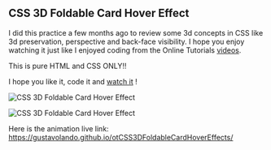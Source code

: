 ## CSS 3D Foldable Card Hover Effect

I did this practice a few months ago to review some 3d concepts in CSS like 3d preservation, perspective and back-face visibility.
I hope you enjoy watching it just like I enjoyed coding from the Online Tutorials [videos](https://www.youtube.com/watch?v=xDy2UptgdUY).

This is pure HTML and CSS ONLY!!

I hope you like it, code it and [watch it](https://gustavolando.github.io/otCSS3DFoldableCardHoverEffects/) !

![CSS 3D Foldable Card Hover Effect](https://gustavolando.github.io/otCSS3DFoldableCardHoverEffects/CSS%203D%20Foldable%20Card%20Hover%20Effect%20folded.png)

![CSS 3D Foldable Card Hover Effect](https://gustavolando.github.io/otCSS3DFoldableCardHoverEffects/CSS%203D%20Foldable%20Card%20Hover%20Effect%20unfold.png)

Here is the animation live link:  https://gustavolando.github.io/otCSS3DFoldableCardHoverEffects/